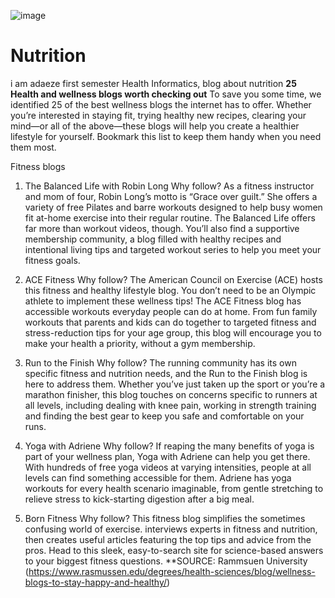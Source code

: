 ![image](https://github.com/23W-GBAC/udehadaeze/assets/148863379/cbc2afc0-6a5c-4103-adcf-0df6033cdae9)

# Nutrition
i am adaeze first semester Health Informatics, blog about nutrition
**25 Health and wellness blogs worth checking out**
To save you some time, we identified 25 of the best wellness blogs the internet has to offer. Whether you’re interested in staying fit, trying healthy new recipes, clearing your mind—or all of the above—these blogs will help you create a healthier lifestyle for yourself. Bookmark this list to keep them handy when you need them most.

Fitness blogs
1. The Balanced Life with Robin Long
Why follow? As a fitness instructor and mom of four, Robin Long’s motto is “Grace over guilt.” She offers a variety of free Pilates and barre workouts designed to help busy women fit at-home exercise into their regular routine. The Balanced Life offers far more than workout videos, though. You’ll also find a supportive membership community, a blog filled with healthy recipes and intentional living tips and targeted workout series to help you meet your fitness goals.

2. ACE Fitness
Why follow? The American Council on Exercise (ACE) hosts this fitness and healthy lifestyle blog. You don’t need to be an Olympic athlete to implement these wellness tips! The ACE Fitness blog has accessible workouts everyday people can do at home. From fun family workouts that parents and kids can do together to targeted fitness and stress-reduction tips for your age group, this blog will encourage you to make your health a priority, without a gym membership.

3. Run to the Finish
Why follow? The running community has its own specific fitness and nutrition needs, and the Run to the Finish blog is here to address them. Whether you’ve just taken up the sport or you’re a marathon finisher, this blog touches on concerns specific to runners at all levels, including dealing with knee pain, working in strength training and finding the best gear to keep you safe and comfortable on your runs.

4. Yoga with Adriene
Why follow? If reaping the many benefits of yoga is part of your wellness plan, Yoga with Adriene can help you get there. With hundreds of free yoga videos at varying intensities, people at all levels can find something accessible for them. Adriene has yoga workouts for every health scenario imaginable, from gentle stretching to relieve stress to kick-starting digestion after a big meal.

5. Born Fitness
Why follow? This fitness blog simplifies the sometimes confusing world of exercise. interviews experts in fitness and nutrition, then creates useful articles featuring the top tips and advice from the pros. Head to this sleek, easy-to-search site for science-based answers to your biggest fitness questions.
**SOURCE: Rammsuen University (https://www.rasmussen.edu/degrees/health-sciences/blog/wellness-blogs-to-stay-happy-and-healthy/)
